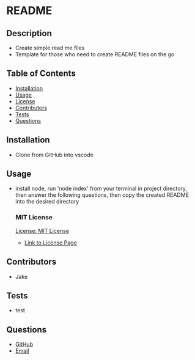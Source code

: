 
  # README

  ## Description

  * Create simple read me files
  * Template for those who need to create README files on the go

  ## Table of Contents

  - [Installation](#Installation)
  - [Usage](#Usage)
  - [License](#License)
  - [Contributors](#Contributors)
  - [Tests](#Tests)
  - [Questions](#Questions)

  ## Installation

  * Clone from GitHub into vscode

  ## Usage

  * install node, run 'node index' from your terminal in project directory, then answer the following questions, then copy the created README into the desired directory

  
      ### MIT License
       [License: MIT License](https://img.shields.io/badge/License-MIT-yellow.svg)
    -  [Link to License Page](undefined)
    

  ## Contributors
  
  * Jake

  ## Tests

  * test

  ## Questions

  * [GitHub](https;//github/jakem8532)
  * [Email](jakem8532@gmail.com)

